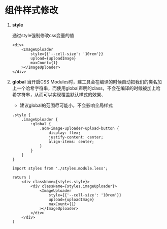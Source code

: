 
# 组件样式修改

1. **style**

   通过style强制修改css变量的值

   ```tsx
   <div>
       <ImageUploader
           style={{'--cell-size': '10rem'}}
           upload={uploadImage}
           maxCount={1}
       ></ImageUploader>
   </div>
   ```
   
2. **global**
   当开启CSS Modules时，建工具会在编译的时候自动把我们的类名加上一个哈希字符串，而使用global声明的class，不会在编译的时候被加上哈希字符串，从而可以实现覆盖默认样式的效果、

   - 建议global的范围尽可能小，不会影响全局样式

   ```less
   .style {
       .imageUploader {
           :global {
               .adm-image-uploader-upload-button {
                   display: flex;
                   justify-content: center;
                   align-items: center;
               }
           }
       }
   }
   ```

   ```tsx
   import styles from './styles.module.less';
   
   return (
       <div className={styles.style}>
           <div className={styles.imageUploader}>
               <ImageUploader
                   style={{'--cell-size': '10rem'}}
                   upload={uploadImage}
                   maxCount={1}
               ></ImageUploader>
           </div>
       </div>
   )
   ```

   